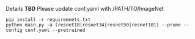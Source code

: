 Details **TBD**
Please update conf.yaml with /PATH/TO/ImageNet
```shell
pip install -r requiremnets.txt
python main.py -a (resnet18|resnet34|resnet50|resnet101) --prune --config conf.yaml --pretrained
```
